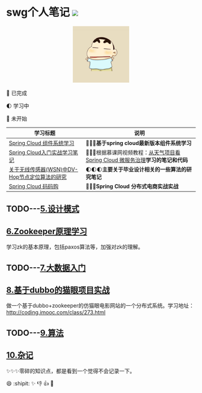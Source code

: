 # swg个人笔记 ![](https://img.shields.io/badge/language-java-orange.svg)

<div align="center">
	<img src="pic/avatar.png" width="150px">
</div>


:full_moon_with_face: 已完成

:first_quarter_moon: 学习中

:new_moon_with_face: 未开始

学习标题 | 说明
---|---
[Spring Cloud 组件系统学习](https://github.com/sunweiguo/swgBook/tree/master/spirng-cloud-modules/)  | :full_moon_with_face::full_moon_with_face::full_moon_with_face:<b>基于spring cloud最新版本组件系统学习</b>
[Spring Cloud入门实战学习笔记](https://github.com/sunweiguo/swgBook/tree/master/spring-cloud-weather-action/)  | :full_moon_with_face::full_moon_with_face::full_moon_with_face:根据慕课网视频教程：</b>[从天气项目看 Spring Cloud 微服务治理](http://coding.imooc.com/class/177.html)<b>学习的笔记和代码
[关于无线传感器(WSN)中DV-Hop节点定位算法的研究](https://github.com/sunweiguo/swgBook/tree/master/paper/)  | :first_quarter_moon::first_quarter_moon::first_quarter_moon:<b>主要关于毕业设计相关的一些算法的研究笔记</b>
[Spring Cloud 码码购](https://github.com/sunweiguo/swgBook/tree/master/mamagou/)  | :new_moon_with_face::new_moon_with_face::new_moon_with_face:<b>Spring Cloud 分布式电商实战实战</b>



## TODO---[5.设计模式](https://github.com/sunweiguo/swgBook/tree/master/spirng-cloud-modules/)




## [6.Zookeeper原理学习](https://github.com/sunweiguo/swgBook/tree/master/zookeeper/) 

学习zk的基本原理，包括paxos算法等，加强对zk的理解。


## TODO---[7.大数据入门](https://github.com/sunweiguo/swgBook/tree/master/zookeeper/)



## [8.基于dubbo的猫眼项目实战](https://github.com/sunweiguo/swgBook/tree/master/maoyan/)

做一个基于dubbo+zookeeper的仿猫眼电影网站的一个分布式系统。学习地址：http://coding.imooc.com/class/273.html

## TODO---[9.算法](https://github.com/sunweiguo/swgBook/tree/master/spirng-cloud-modules/)


## [10.杂记](https://github.com/sunweiguo/swgBook/tree/master/zaji)

:sparkles::sparkles::sparkles:零碎的知识点，都是看到一个觉得不会记录一下。


:smile: :shipit: :sparkles: :-1: :+1: :clap:


